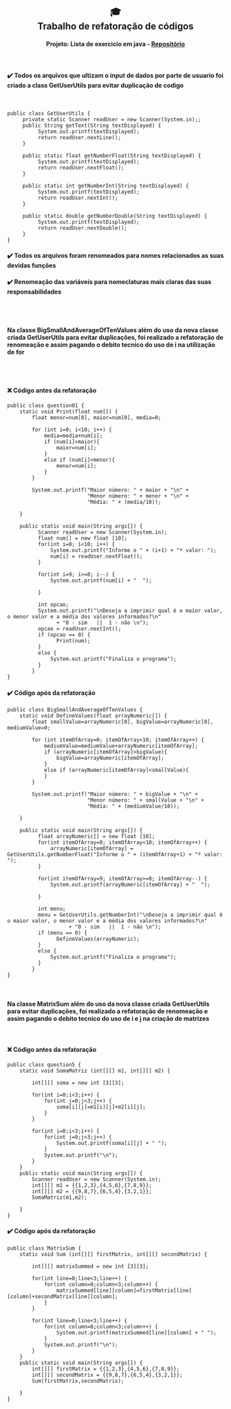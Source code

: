 <h2 align="center">
  🎓<br>Trabalho de refatoração de códigos
</h2>

<h4 align="center">
   Projeto: Lista de exercicio em java - <a href="https://github.com/Geessyca/POO-List3"/>Repositório</a> 
</h4>
</br>
<h4>✔️ Todos os arquivos que ultizam o input de dados por parte de usuario foi criado a class GetUserUtils para evitar duplicação de codigo</h4></br>

```
public class GetUserUtils {
	 private static Scanner readUser = new Scanner(System.in);;
	 public String getText(String textDisplayed) {
		  System.out.printf(textDisplayed);
	      return readUser.nextLine();
	 }
	 
	 public static float getNumberFloat(String textDisplayed) {
		  System.out.printf(textDisplayed);
	      return readUser.nextFloat();
	 }
	 
	 public static int getNumberInt(String textDisplayed) {
		  System.out.printf(textDisplayed);
	      return readUser.nextInt();
	 }
	 
	 public static double getNumberDouble(String textDisplayed) {
		  System.out.printf(textDisplayed);
	      return readUser.nextDouble();
	 }
}
```

<h4>
✔️ Todos os arquivos foram renomeados para nomes relacionados as suas devidas funções </br></h4>
<h4>
✔️ Renomeação das variáveis para nomeclaturas mais claras das suas responsabilidades </br></h4>
</br>

</br>
<h4>Na classe BigSmallAndAverageOfTenValues além do uso da nova classe criada GetUserUtils para evitar duplicações, foi realizado a refatoração de renomeação e assim pagando o debito tecnico do uso de i na utilização de for</h4></br>
</br>
<h4>
❌ Código antes da refatoração</br></h4>

```
public class question01 {
	static void Print(float num[]) {
	    float menor=num[0], maior=num[0], media=0;
	    
	    for (int i=0; i<10; i++) {
	    	media=media+num[i];
	    	if (num[i]>maior){
	    		maior=num[i];
	    	}
	    	else if (num[i]<menor){
	    		menor=num[i];
	    	}
	    }
	    
	    System.out.printf("Maior número: " + maior + "\n" +
	    				  "Menor número: " + menor + "\n" +
	    				  "Média: " + (media/10));
	    
	}
	
	public static void main(String args[]) {
		  Scanner readUser = new Scanner(System.in);
		  float num[] = new float [10];
		  for(int i=0; i<10; i++) {
			  System.out.printf("Informe o " + (i+1) + "º valor: ");
			  num[i] = readUser.nextFloat();
		  }
		  
		  for(int i=9; i>=0; i--) {
			  System.out.printf(num[i] + "  ");

		  }
		  
		  int opcao;
		  System.out.printf("\nDeseja a imprimir qual é o maior valor, o menor valor e a média dos valores informados?\n"
		  		+ "0 - sim   ||  1 - não \n");
		  opcao = readUser.nextInt();
		  if (opcao == 0) {
			 	Print(num);
		  }
		  else {
			  System.out.printf("Finaliza o programa");
		  }
	    }
}

```

<h4>
✔️ Código após da refatoração</br></h4>

```
public class BigSmallAndAverageOfTenValues {
	static void DefineValues(float arrayNumeric[]) {
	    float smallValue=arrayNumeric[0], bigValue=arrayNumeric[0], mediumValue=0;
	    
	    for (int itemOfArray=0; itemOfArray<10; itemOfArray++) {
	    	mediumValue=mediumValue+arrayNumeric[itemOfArray];
	    	if (arrayNumeric[itemOfArray]>bigValue){
	    		bigValue=arrayNumeric[itemOfArray];
	    	}
	    	else if (arrayNumeric[itemOfArray]<smallValue){
	    	}
	    }
	    
	    System.out.printf("Maior número: " + bigValue + "\n" +
	    				  "Menor número: " + smallValue + "\n" +
	    				  "Média: " + (mediumValue/10));
	    
	}
	
	public static void main(String args[]) {
		  float arrayNumeric[] = new float [10];
		  for(int itemOfArray=0; itemOfArray<10; itemOfArray++) {
			  arrayNumeric[itemOfArray] = GetUserUtils.getNumberFloat("Informe o " + (itemOfArray+1) + "º valor: ");
		  }
		  
		  for(int itemOfArray=9; itemOfArray>=0; itemOfArray--) {
			  System.out.printf(arrayNumeric[itemOfArray] + "  ");

		  }
		  
		  int menu;
		  menu = GetUserUtils.getNumberInt("\nDeseja a imprimir qual é o maior valor, o menor valor e a média dos valores informados?\n"
			  		+ "0 - sim   ||  1 - não \n");
		  if (menu == 0) {
			 	DefineValues(arrayNumeric);
		  }
		  else {
			  System.out.printf("Finaliza o programa");
		  }
	    }
}
```
</br>
<h4>Na classe MatrixSum além do uso da nova classe criada GetUserUtils para evitar duplicações, foi realizado a refatoração de renomeação e assim pagando o debito tecnico do uso de i e j na criação de matrizes</h4></br>
<h4>
❌ Código antes da refatoração</br></h4>

```
public class question5 {
	static void SomaMatriz (int[][] m1, int[][] m2) {
		
		int[][] soma = new int [3][3];
		
		for(int i=0;i<3;i++) {
			for(int j=0;j<3;j++) {
				soma[i][j]=m1[i][j]+m2[i][j];
			}
		}

		for(int i=0;i<3;i++) {
			for(int j=0;j<3;j++) {
				System.out.printf(soma[i][j] + " ");
			}
			System.out.printf("\n");
		}
	}
	public static void main(String args[]) {
		Scanner readUser = new Scanner(System.in);
		int[][] m1 = {{1,2,3},{4,5,6},{7,8,9}};
		int[][] m2 = {{9,8,7},{6,5,4},{3,2,1}};
		SomaMatriz(m1,m2);
				
	}
}

```

<h4>
✔️ Código após da refatoração</br></h4>

```
public class MatrixSum {
	static void Sum (int[][] firstMatrix, int[][] secondMatrix) {
		
		int[][] matrixSummed = new int [3][3];
		
		for(int line=0;line<3;line++) {
			for(int column=0;column<3;column++) {
				matrixSummed[line][column]=firstMatrix[line][column]+secondMatrix[line][column];
			}
		}

		for(int line=0;line<3;line++) {
			for(int column=0;column<3;column++) {
				System.out.printf(matrixSummed[line][column] + " ");
			}
			System.out.printf("\n");
		}
	}
	public static void main(String args[]) {
		int[][] firstMatrix = {{1,2,3},{4,5,6},{7,8,9}};
		int[][] secondMatrix = {{9,8,7},{6,5,4},{3,2,1}};
		Sum(firstMatrix,secondMatrix);
				
	}
}
```
